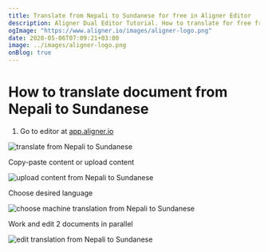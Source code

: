 ```yaml
---
title: Translate from Nepali to Sundanese for free in Aligner Editor
description: Aligner Dual Editor Tutorial. How to translate for free from Nepali to Sundanese. Aligner is multilingual document management platform. 
ogImage: "https://www.aligner.io/images/aligner-logo.png"
date: 2020-05-06T07:09:21+03:00
image: ../images/aligner-logo.png
onBlog: true
---
```


# How to translate document from Nepali to Sundanese

1. Go to editor at [app.aligner.io](https://app.aligner.io "Aligner App web page")

![translate from Nepali to Sundanese](../aligner-blank-editor.png "translate from Nepali to Sundanese")

Copy-paste content or upload content

![upload content from Nepali to Sundanese](../aligner-uploaded-document.png "upload content from Nepali to Sundanese")

Choose desired language

![choose machine translation from Nepali to Sundanese](../aligner-language-dropdown.png "choose machine translation from Nepali to Sundanese")

Work and edit 2 documents in parallel

![edit translation from Nepali to Sundanese](../aligner-double-sitded-editor.png "edit translation from Nepali to Sundanese")

